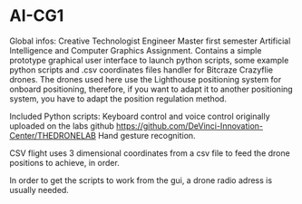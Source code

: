 # AI-CG1

Global infos:
Creative Technologist Engineer Master first semester Artificial Intelligence and Computer Graphics Assignment.
Contains a simple prototype graphical user interface to launch python scripts, some example python scripts and .csv coordinates files handler for Bitcraze Crazyflie drones.
The drones used here use the Lighthouse positioning system for onboard positioning, therefore, if you want to adapt it to another positioning system, you have to adapt the position regulation method.

Included Python scripts:
Keyboard control and voice control originally uploaded on the labs github https://github.com/DeVinci-Innovation-Center/THEDRONELAB
Hand gesture recognition.

CSV flight uses 3 dimensional coordinates from a csv file to feed the drone positions to achieve, in order.

In order to get the scripts to work from the gui, a drone radio adress is usually needed.
